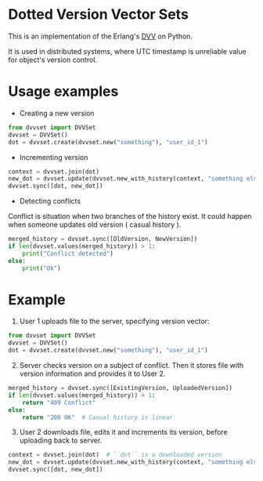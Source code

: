 Dotted Version Vector Sets
==========================

This is an implementation of the Erlang's [DVV](https://github.com/ricardobcl/Dotted-Version-Vectors) on Python.

It is used in distributed systems, where UTC timestamp is unreliable value for object's version control.

Usage examples
==============

* Creating a new version
```python
from dvvset import DVVSet
dvvset = DVVSet()
dot = dvvset.create(dvvset.new("something"), "user_id_1")
```

* Incrementing version
```python
context = dvvset.join(dot)
new_dot = dvvset.update(dvvset.new_with_history(context, "something else"), dot, "user_id_2")
dvvset.sync([dot, new_dot])
```

* Detecting conflicts

Conflict is situation when two branches of the history exist.
It could happen when someone updates old version ( casual history ).

```python
merged_history = dvvset.sync([OldVersion, NewVersion])
if len(dvvset.values(merged_history)) > 1:
    print("Conflict detected")
else:
    print("Ok")
```

Example
=======
1. User 1 uploads file to the server, specifying version vector:
```python
from dvvset import DVVSet
dvvset = DVVSet()
dot = dvvset.create(dvvset.new("something"), "user_id_1")
```

2. Server checks version on a subject of conflict. Then it
stores file with version information and provides it to User 2.

```python
merged_history = dvvset.sync([ExistingVersion, UploadedVersion])
if len(dvvset.values(merged_history)) > 1:
    return "409 Conflict"
else:
    return "200 OK"  # Casual history is linear
```

3. User 2 downloads file, edits it and increments its version, before uploading back to server.

```python
context = dvvset.join(dot)  # ``dot`` is a downloaded version
new_dot = dvvset.update(dvvset.new_with_history(context, "something else"), dot, "user_id_2")
dvvset.sync([dot, new_dot])
```

